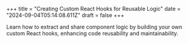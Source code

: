 +++
title = "Creating Custom React Hooks for Reusable Logic"
date = "2024-09-04T05:14:08.611Z"
draft = false
+++

  Learn how to extract and share component logic by building your own custom React hooks, enhancing code reusability and maintainability.
        